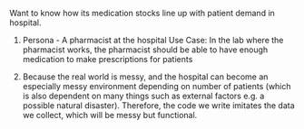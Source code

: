 Want to know how its medication stocks line up with
patient demand in hospital.

1. Persona - A pharmacist at the hospital
    Use Case: In the lab where the pharmacist works, the pharmacist should be able to have enough medication to make prescriptions for patients

2. Because the real world is messy, and the hospital can become an especially messy environment depending on number of patients (which is also dependent on many things such as external factors e.g. a possible natural disaster). Therefore, the code we write imitates the data we collect, which will be messy but functional.

